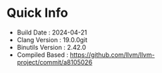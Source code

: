 # Quick Info
* Build Date : 2024-04-21
* Clang Version : 19.0.0git
* Binutils Version : 2.42.0
* Compiled Based : https://github.com/llvm/llvm-project/commit/a8105026
